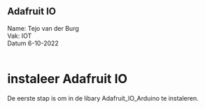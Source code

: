 ## Adafruit IO
Name: Tejo van der Burg 
<br>
Vak: IOT
<br>
Datum 6-10-2022
<br>
<br>
# instaleer Adafruit IO
De eerste stap is om in de libary Adafruit_IO_Arduino te instaleren.
